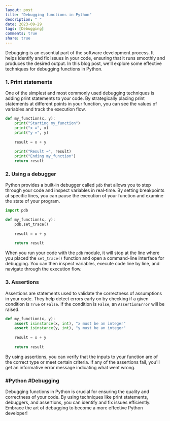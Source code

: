 ```yaml
---
layout: post
title: "Debugging functions in Python"
description: " "
date: 2023-09-29
tags: [Debugging]
comments: true
share: true
---
```


Debugging is an essential part of the software development process. It helps identify and fix issues in your code, ensuring that it runs smoothly and produces the desired output. In this blog post, we'll explore some effective techniques for debugging functions in Python.

### 1. Print statements

One of the simplest and most commonly used debugging techniques is adding print statements to your code. By strategically placing print statements at different points in your function, you can see the values of variables and track the execution flow.

```python
def my_function(x, y):
    print("Starting my_function")
    print("x =", x)
    print("y =", y)
    
    result = x + y
    
    print("Result =", result)
    print("Ending my_function")
    return result
```

### 2. Using a debugger

Python provides a built-in debugger called `pdb` that allows you to step through your code and inspect variables in real-time. By setting breakpoints at specific lines, you can pause the execution of your function and examine the state of your program.

```python
import pdb

def my_function(x, y):
    pdb.set_trace()
    
    result = x + y
    
    return result
```

When you run your code with the `pdb` module, it will stop at the line where you placed the `set_trace()` function and open a command-line interface for debugging. You can then inspect variables, execute code line by line, and navigate through the execution flow.

### 3. Assertions

Assertions are statements used to validate the correctness of assumptions in your code. They help detect errors early on by checking if a given condition is `True` or `False`. If the condition is `False`, an `AssertionError` will be raised.

```python
def my_function(x, y):
    assert isinstance(x, int), "x must be an integer"
    assert isinstance(y, int), "y must be an integer"
    
    result = x + y
    
    return result
```

By using assertions, you can verify that the inputs to your function are of the correct type or meet certain criteria. If any of the assertions fail, you'll get an informative error message indicating what went wrong.

### #Python #Debugging

Debugging functions in Python is crucial for ensuring the quality and correctness of your code. By using techniques like print statements, debuggers, and assertions, you can identify and fix issues efficiently. Embrace the art of debugging to become a more effective Python developer!